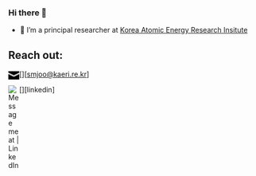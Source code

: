 ### Hi there 👋

- 🔭 I’m a principal researcher at [Korea Atomic Energy Research Insitute](https://www.kaeri.re.kr)

## Reach out:

[<img align="left" alt="Email me" width="22px" src="https://raw.githubusercontent.com/iconic/open-iconic/master/svg/envelope-closed.svg" />][smjoo@kaeri.re.kr]
<!--[<img align="left" alt="Portfolio" width="22px" src="https://raw.githubusercontent.com/iconic/open-iconic/master/svg/globe.svg" />][website] -->
[<img align="left" alt="Message me at | LinkedIn" width="22px" src="https://cdn.jsdelivr.net/npm/simple-icons@v3/icons/linkedin.svg" />][linkedin]

<!--
**joosm/joosm** is a ✨ _special_ ✨ repository because its `README.md` (this file) appears on your GitHub profile.

Here are some ideas to get you started:

- 🔭 I’m currently working on ...
- 🌱 I’m currently learning ...
- 👯 I’m looking to collaborate on ...
- 🤔 I’m looking for help with ...
- 💬 Ask me about ...
- 📫 How to reach me: ...
- 😄 Pronouns: ...
- ⚡ Fun fact: ...
-->
